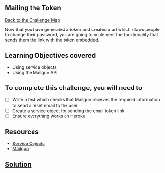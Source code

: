 ## Mailing the Token

[Back to the Challenge Map](00_challenge_map.md)

Now that you have generated a token and created a url which allows people to change
their password, you are going to implement the functionality that sends them the link
with the token embedded.

## Learning Objectives covered

* Using service objects
* Using the Mailgun API

## To complete this challenge, you will need to
- [ ] Write a test which checks that Mailgun receives the required information to send a reset email to the user
- [ ] Create a service object for sending the email token link
- [ ] Ensure everything works on Heroku

## Resources

* [Service Objects](http://brewhouse.io/blog/2014/04/30/gourmet-service-objects.html)
* [Mailgun](https://github.com/HashNuke/mailgun)

## [Solution](solutions/27.md)
